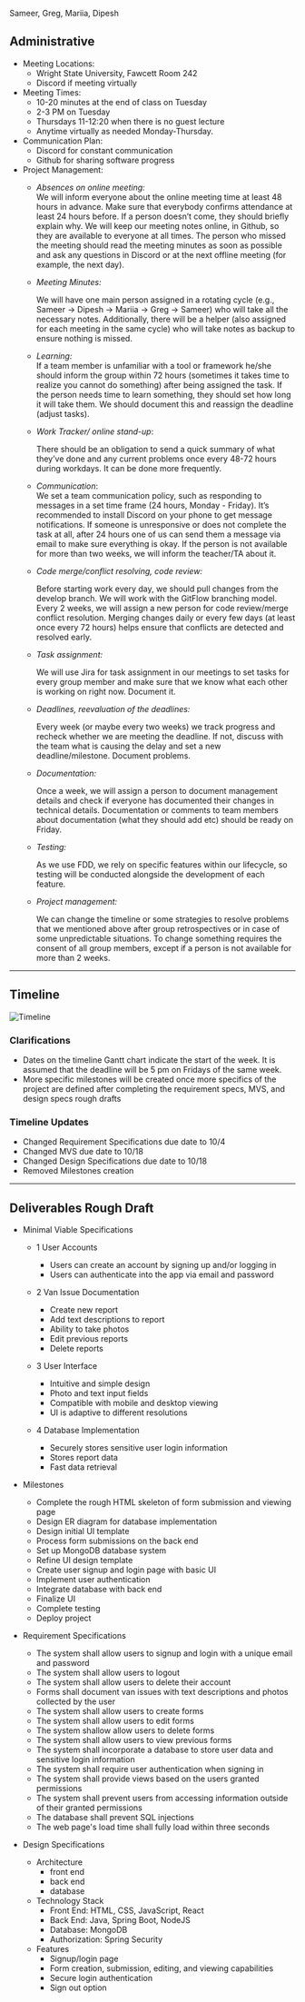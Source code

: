Sameer, Greg, Mariia, Dipesh 

## Administrative

* Meeting Locations:   
  * Wright State University, Fawcett Room 242  
  * Discord if meeting virtually  
* Meeting Times:  
  * 10-20 minutes at the end of class on Tuesday
  * 2-3 PM on Tuesday 
  * Thursdays 11-12:20 when there is no guest lecture  
  * Anytime virtually as needed Monday-Thursday.  
* Communication Plan:  
  * Discord for constant communication  
  * Github for sharing software progress  
* Project Management:  
  * *Absences on online meeting:*  
    We will inform everyone about the online meeting time at least 48 hours in advance. Make sure that everybody confirms attendance at least 24 hours before. If a person doesn’t come, they should briefly explain why. We will keep our meeting notes online, in Github, so they are available to everyone at all times. The person who missed the meeting should read the meeting minutes as soon as possible and ask any questions in Discord or at the next offline meeting (for example, the next day).  
  * *Meeting Minutes:*

    We will have one main person assigned  in a rotating cycle (e.g., Sameer \-\> Dipesh \-\> Mariia \-\> Greg \-\> Sameer) who will take all the necessary notes. Additionally, there will be a helper (also assigned for each meeting in the same cycle) who will take notes as backup to ensure nothing is missed.

  * *Learning:*  
    If a team member is unfamiliar with a tool or framework he/she should inform the group within 72 hours (sometimes it takes time to realize you cannot do something) after being assigned the task. If the person needs time to learn something, they should set how long it will take them. We should document this and reassign the deadline (adjust tasks).  
  * *Work Tracker/ online stand-up*:

    There should be an obligation to send a quick summary of what they’ve done and any current problems once every 48-72 hours during workdays. It can be done more frequently. 

  * *Communication*:  
    We set a team communication policy, such as responding to messages in a set time frame (24 hours, Monday \- Friday). It’s recommended to install Discord on your phone to get message notifications. If someone is unresponsive or does not complete the task at all, after 24 hours one of us can send them a message via email to make sure everything is okay. If the person is not available for more than two weeks, we will inform the teacher/TA about it.  
  * *Code merge/conflict resolving, code review:*

    Before starting work every day, we should pull changes from the develop branch. We will work with the GitFlow branching model. Every 2 weeks, we will assign a new person for code review/merge conflict resolution. Merging changes daily or every few days (at least once every 72 hours) helps ensure that conflicts are detected and resolved early.

  * *Task assignment:* 

    We will use Jira for task assignment in our meetings to set tasks for every group member and make sure that we know what each other is working on right now. Document it.

  * *Deadlines, reevaluation of the deadlines:* 

    Every week (or maybe every two weeks) we track progress and recheck whether we are meeting the deadline. If not, discuss with the team what is causing the delay and set a new deadline/milestone. Document problems.

  * *Documentation:* 

    Once a week, we will assign a person to document management details and check if everyone has documented their changes in technical details. Documentation or comments to team members about documentation (what they should add etc) should be ready on Friday. 

  * *Testing:* 

    As we use FDD, we rely on specific features within our lifecycle, so testing will be conducted alongside the development of each feature.

  * *Project management:* 

    We can change the timeline or some strategies to resolve problems that we mentioned above after group retrospectives or in case of some unpredictable situations. To change something requires the consent of all group members, except if a person is not available for more than 2 weeks.

---
## Timeline
![Timeline](https://github.com/user-attachments/assets/95a7fa07-e4bb-46af-8ea6-e12f6bb10e9c)

### Clarifications
 - Dates on the timeline Gantt chart indicate the start of the week. It is assumed that the deadline will be 5 pm on Fridays of the same week.
 - More specific milestones will be created once more specifics of the project are defined after completing the requirement specs, MVS, and design specs rough drafts

### Timeline Updates
 - Changed Requirement Specifications due date to 10/4
 - Changed MVS due date to 10/18
 - Changed Design Specifications due date to 10/18
 - Removed Milestones creation
---

## Deliverables Rough Draft

* Minimal Viable Specifications
  * 1 User Accounts
	  *  Users can create an account by signing up and/or logging in
	  *  Users can authenticate into the app via email and password

  * 2 Van Issue Documentation
    * Create new report
    * Add text descriptions to report
    * Ability to take photos
    * Edit previous reports
    * Delete reports

  * 3 User Interface
    * Intuitive and simple design
    * Photo and text input fields
    * Compatible with mobile and desktop viewing
    * UI is adaptive to different resolutions

  * 4 Database Implementation
    * Securely stores sensitive user login information
    * Stores report data
    * Fast data retrieval

* Milestones
  * Complete the rough HTML skeleton of form submission and viewing page
  * Design ER diagram for database implementation
  * Design initial UI template
  * Process form submissions on the back end
  * Set up MongoDB database system
  * Refine UI design template
  * Create user signup and login page with basic UI
  * Implement user authentication
  * Integrate database with back end
  * Finalize UI
  * Complete testing
  * Deploy project

* Requirement Specifications
  * The system shall allow users to signup and login with a unique email and password
  * The system shall allow users to logout
  * The system shall allow users to delete their account
  * Forms shall document van issues with text descriptions and photos collected by the user
  * The system shall allow users to create forms
  * The system shall allow users to edit forms
  * The system shallow allow users to delete forms
  * The system shall allow users to view previous forms
  * The system shall incorporate a database to store user data and sensitive login information
  * The system shall require user authentication when signing in
  * The system shall provide views based on the users granted permissions
  * The system shall prevent users from accessing information outside of their granted permissions
  * The database shall prevent SQL injections
  * The web page's load time shall fully load within three seconds
* Design Specifications
  * Architecture
    * front end
    * back end
    * database
  * Technology Stack
    * Front End: HTML, CSS, JavaScript, React
    * Back End: Java, Spring Boot, NodeJS
    * Database: MongoDB
    * Authorization: Spring Security
  * Features
    * Signup/login page
    * Form creation, submission, editing, and viewing capabilities
    * Secure login authentication
    * Sign out option


